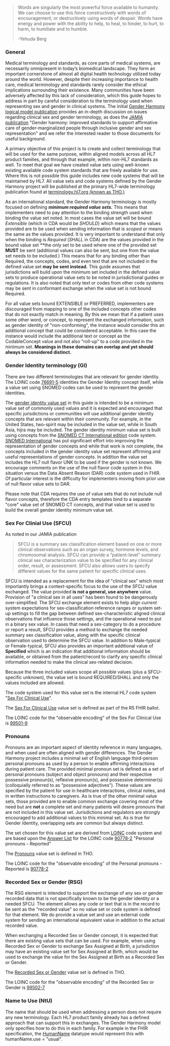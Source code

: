 <!-- Updates based on Jira tickets 
Date             Jira ticket        Updated by                   Comment
2023-06-16       OTHER-2553         Joanie Harper                Remove extra periods per the Jira ticket https://jira.hl7.org/browse/OTHER-2553
2023-07-10       OTHER-2641         Joanie Harper                Update first paragraph of Gender Identity description per https://jira.hl7.org/browse/OTHER-2641
2023-07-10       OTHER-2552         Joanie Harper                Update values in the Sex For Clinical Use section, to Male-typical and Female-typical 
                                                                   per https://jira.hl7.org/browse/OTHER-2552
2023-07-10       OTHER-2637         Joanie Harper                Add paragraph to the RSG section per https://jira.hl7.org/browse/OTHER-2637
2023-07-17       OTHER-2636         Joanie Harper                Updated Gender Identity section per https://jira.hl7.org/browse/OTHER-2636
2023-07-17       OTHER-2606         Joanie Harper                Updated the line about 'table 396' entries per https://jira.hl7.org/browse/OTHER-2606
2023-07-17       OTHER-2630         Joanie Harper                Updated note to balloters regarding v2.9.1 afrtifacts per https://jira.hl7.org/browse/OTHER-2630
2023-07-17       OTHER-2557         Joanie Harper                Removed references to ICAO in RSG section.  Added THO link to value set per https://jira.hl7.org/browse/OTHER-2557
2023-07-17       OTHER-2557         Joanie Harper                Updated text in general section as per https://jira.hl7.org/browse/OTHER-2409.  This removes references to rolling up
2023-08-24       OTHER-2602         MaryKay McDaniel             Commented out Notes to Balloters (just in case we want to leave it in...)

-->

> Words are singularly the most powerful force available to humanity. We can choose to use this force constructively with words of encouragement, or destructively using words of despair. Words have energy and power with the ability to help, to heal, to hinder, to hurt, to harm, to humiliate and to humble.
> 
> -Yehuda Berg

<!-- 2023-08-24 Commented out the notes to balloters
### Notes to balloters

With a few exceptions noted below, all terminology content used for the gender harmony elements **are defined within the FHIR R5 ballot.** This is because the code systems, value sets, and external code system (provided as a convenience copy) are all needed to support the FHIR core R5 extensions. These same terminology artifacts are used by each of the other product family standards. By defining in one place - R5 FHIR - we simplify review and ballot commenting **but** this means commenters must review the vocabulary content in the FHIR R5 core ballot and make any comments on the terminology artifacts (value sets and code systems) against *the FHIR R5 ballot* and not make those comments against this ballot.

There is a **separate** V2 ballot that describes all V2.x normative track changes. **All V2 content, including V2-specific terminology artifacts must be reviewed and commented on within the V2.9.1 ballot that is also open at the same time this ballot is open.** Do not place any comments against the V2.9.1 material against this Gender Harmony IG. Keep in mind that most of the terminology content used by V2.9.1 is defined within the FHIR R5 ballot and so if you are reviewing V2.9.1, and have a comment on the value set or code system used, that comment must be entered against the FHIR R5 ballot, not V2.9.1. 

The only terminology artifacts that are V2.9.1-specific are:

- The value set Concept Domains
- The "table 396" entries (actually, this is now in [THO](https://terminology.hl7.org/) as the "Code System" code system.)
- The Sexual Orientation value set. Sexual Orientation was deemed out of scope for the Gender Harmony project

Any balloter that has a comment on these three items in V2.9.1 should comment on the V2.9.1 ballot noting the concern.

The CDA normative track material **is completely included within this Gender Harmony ballot.** Yet, all terminology content used in the CDA Entry Templates is all defined within the FHIR R5 ballot. Please review the terminology there and comment on the R5 ballot if there is an issue.

Balloters should note that the terminology artifacts (code systems and value sets) will all *eventually* be published as part of the content at terminology.hl7.org (THO). This will occur *after ballot reconciliation*. During the ballot period the terminology resources defined by this project exist as part of the FHIR R5 core build. This is evident when looking at the actual location when viewing the terminology resources, even though the canonical urls are all based in THO. We note this so that if the canonical url is pasted into a browser, the location will 404 until ballot reconciliation is completed and the content is moved to THO permanently.

Bottom line for comments: Essentially all terminology is defined in the FHIR R5 ballot so please review that ballot, focusing on the extensions noted in the FHIR section of this guide to know where to look. Make all comments on the terminology artifacts against that ballot.
-->

### General
Medical terminology and standards, as core parts of medical systems, are necessarily omnipresent in today’s biomedical landscape. They form an important cornerstone of almost all digital health technology utilized today around the world. However, despite their increasing importance to health care, medical terminology and standards rarely consider the ethical implications surrounding their existence. Many communities have been adversely affected by this lack of consideration, which this guide hopes to address in part by careful consideration to the terminology used when representing  sex and gender in clinical systems. The initial [Gender Harmony logical model publication](http://www.hl7.org/implement/standards/product_brief.cfm?product_id=564) provides an in-depth discussion on issues regarding clinical sex and gender terminology, as does the [JAMIA publication](https://academic.oup.com/jamia/advance-article/doi/10.1093/jamia/ocab196/6382238?guestAccessKey=016faba4-edcc-4cbd-b5bc-27d3452d2ce1) "Gender harmony: improved standards to support affirmative care of gender-marginalized people through inclusive gender and sex representation" and we refer the interested reader to those documents for useful background.

A primary objective of this project is to create and collect terminology that will be used for the same purpose, within aligned models across all HL7 product families, and through that example, within non-HL7 standards as well. To meet that goal we have created value sets using well-known existing available code system standards that are freely available for use. Where this is not possible this guide includes new code systems that will be maintained by HL7. All value sets and code systems defined by the Gender Harmony project will be published at the primary HL7-wide terminology publication found at [terminology.hl7.org (known as THO.)](http://terminology.hl7.org) 

As an international standard, the Gender Harmony terminology is mostly focused on defining ***minimum required value sets.*** This means that implementers need to pay attention to the binding strength used when binding the value set noted. In most cases the value set will be bound *Extensible* (which in CDA would be *SHOULD*) which means that the values provided are to be used when sending information that is *scoped* or means the same as the values provided. It is very important to understand that only when the binding is *Required* (*SHALL* in CDA) are the values provided in the bound value set **the only set to be used where one of the provided set **MUST** be sent (additional values can also be sent, but one from the value set needs to be included.) This means that for any binding other than Required, the concepts, codes, and even text that are not included in the defined value set **may be sent instead.** This guide assumes that jurisdictions will build upon the minimum set included in the defined value sets to produce operational value sets to be noted in jurisdictional guides or regulations. It is also noted that only text or codes from other code systems may be sent in conformant exchange when the value set is not bound Required. 

For all value sets bound EXTENSIBLE or PREFERRED, implementers are discouraged from mapping to one of the included concepts other codes that do not exactly match in meaning. By this we mean that if a patient uses some other word, or concept, to represent the exchanged information, such as gender identity of "non-conforming", the instance would consider this an additional concept that could be considered acceptable. In this case the instance would include the additional text or concept as the CodableConcept value and not also "roll-up" to a code provided in the minimum set. **Meanings in these domains can overlap and yet should always be considered distinct.**

### Gender Identity terminology (GI)
There are two different terminologies that are relevant for gender identity. The LOINC code [76691-5](https://loinc.org/76691-5/) identities the Gender Identity concept itself, while a value set using SNOMED codes can be used to represent the gender identities.

The [gender identity value set](http://terminology.hl7.org/ValueSet/gender-identity) in this guide is intended to be a minimum value set of commonly used values and it is expected and encouraged that specific jurisdictions or communities will use additional gender identity concepts that are relevant within their community. For example, in the United States, two-spirit may be included in the value set, while in South Asia, hijra may be included. The gender identity minimum value set is built using concepts from the [SNOMED CT International edition](https://terminology.hl7.org/NamingSystem-v3-snomed-CT.html) code system. [SNOMED International](https://www.snomed.org) has put significant effort into improving the representation of gender concepts and while that work is not complete, the concepts included in the gender identity value set represent affirming and useful representations of gender concepts. In addition the value set includes the HL7 null flavor UNK to be used if the gender is not known. We encourage comments on the use of the null flavor code system in this situation versus the Data Absent Reason (DAR) code system used in FHIR. Of particular interest is the difficulty for implementers moving from prior use of null flavor value sets to DAR.

Please note that CDA requires the use of value sets that do not include null flavor concepts, therefore the CDA entry templates bind to a separate "core" value set of SNOMED CT concepts, and that value set is used to build the overall gender identity minimum value set.

### Sex For Clinial Use (SFCU)
As noted in our JAMIA publication
> SFCU is a summary sex classification element based on one or more clinical observations such as an organ survey, hormone levels, and chromosomal analysis. SFCU can provide a “patient-level” summary clinical sex characterization value to be specified for any clinical order, result, or assessment. SFCU also allows users to specify different values for the same patient for specific clinical uses.

SFCU is intended as a replacement for the idea of "clinical sex" which most importantly brings a context-specific focus to the use of the SFCU value exchanged. The value provided **is not a general, use anywhere** value. Provision of "a clinical sex in all uses" has been found to be dangerously over-simplified. The SFCU exchange element exists to help align *current* system expectations for sex-classification reference ranges or system set-up settings to fill the gap between defined sex-characteristic aligned clinical observations that influence those settings, and the operational need to put in a binary sex value. In cases that need a sex-category to do a procedure or report a result, SFCU provides a method to exchange the needed summary sex classification value, along with the specific clinical observation used to determine the SFCU value. In addition to Male-typical or Female-typical, SFCU also provides an important additional value of **Specified** which is an indication that additional information should be available, or obtained from the patient/record to clarify any specific clinical information needed to make the clinical sex-related decision.

Because the three included values scope all possible values (plus a SFCU-specific unknown), the value set is bound REQUIRED/SHALL and only the values included are allowed. 

The code system used for this value set is the internal HL7 code system "[Sex For Clinical Use](http://build.fhir.org/codesystem-sex-for-clinical-use.html)".

The [Sex For Clinical Use](http://build.fhir.org/valueset-sex-for-clinical-use.html) value set is defined as part of the R5 FHIR ballot.

The LOINC code for the "observable encoding" of the Sex For Clinical Use is [99501-9](https://loinc.org/99501-9/)

### Pronouns
Pronouns are an important aspect of identity reference in many languages, and when used are often aligned with gender differences. The Gender Harmony project includes a minimal set of English language third-person personal pronouns as used by a person to enable affirming interactions during patient care. The provided minimal pronoun set is defined as a set of personal pronouns (subject and object pronouns) and their respective possessive pronoun(s), reflexive pronoun(s), and possessive determiner(s) (colloquially referred to as “possessive adjectives”). These values are specified by the patient for use in healthcare interactions, clinical notes, and in written instructions to caregivers. As is true of the other minimal value sets, those provided are to enable common exchange covering most of the need but are **not** a complete set and many patients will desire pronouns that are not included in this value set. Jurisdictions and regulators are strongly encouraged to add additional values to this minimal set. As is true for Gender Identity, overlapping sets are common but always distinct. 

The set chosen for this value set are derived from [LOINC](https://terminology.hl7.org/CodeSystem-v3-loinc.html) code system and are based upon the [Answer List](https://loinc.org/LL5144-2/) for the LOINC code [90778-2](https://loinc.org/90778-2/) "Personal pronouns - Reported"

The [Pronouns](http://terminology.hl7.org/ValueSet/pronouns) value set is defined in THO.

The LOINC code for the "observable encoding" of the Personal pronouns - Reported is [90778-2](https://loinc.org/90778-2/)

### Recorded Sex or Gender (RSG)
The RSG element is intended to support the exchange of any sex or gender recorded data that is not specifically known to be the gender identity or a needed SFCU. The element allows any code or text that is in the record to be sent as the "recorded value" so no value set or code system is defined for that element. We do provide a value set and use an external code system for sending an international equivalent value in addition to the actual recorded value.

When exchanging a Recorded Sex or Gender concept, it is expected that there are existing value sets that can be used.  For example, when using Recorded Sex or Gender to exchange Sex Assigned at Birth, a jurisdiction may have an existing value set for Sex Assigned at Birth, which would be used to exchange the value for the Sex Assigned at Birth as a Recorded Sex or Gender.

The [Recorded Sex or Gender](http://terminology.hl7.org/ValueSet/recorded-sex-or-gender-type) value set is defined in THO.

The LOINC code for the "observable encoding" of the Recorded Sex or Gender is [99502-7](https://loinc.org/99502-7/)

### Name to Use (NtU)
The name that should be used when addressing a person does not require any new terminology. Each HL7 product family already has a defined approach that can support this in exchanges. The Gender Harmony model only specifies how to do this in each family. For example in the FHIR specification, the [HumanName](https://build.fhir.org/branches/FHIR-29673-gender-harmony-updates/datatypes.html#HumanName) datatype would represent this with humanName.use = "usual".

